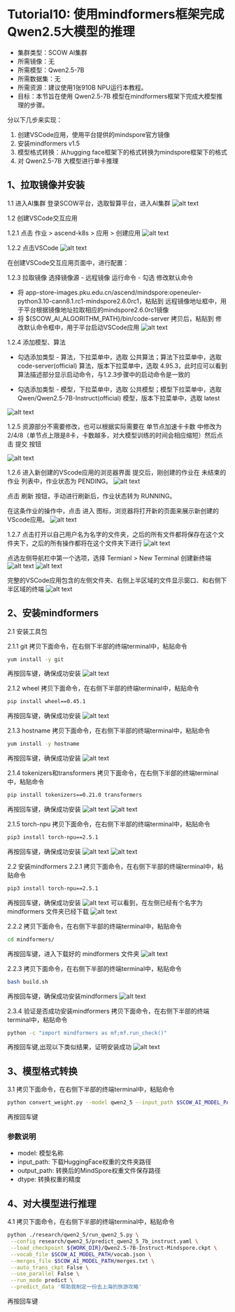 # Tutorial10: 使用mindformers框架完成Qwen2.5大模型的推理

* 集群类型：SCOW AI集群
* 所需镜像：无
* 所需模型：Qwen2.5-7B
* 所需数据集：无
* 所需资源：建议使用1张910B NPU运行本教程。
* 目标：本节旨在使用 Qwen2.5-7B 模型在mindformers框架下完成大模型推理的步骤。

分以下几步来实现：
1. 创建VSCode应用，使用平台提供的mindspore官方镜像
2. 安装mindformers v1.5
3. 模型格式转换：从hugging face框架下的格式转换为mindspore框架下的格式
4. 对 Qwen2.5-7B 大模型进行单卡推理

## 1、拉取镜像并安装

1.1 进入AI集群
登录SCOW平台，选取智算平台，进入AI集群
![alt text](image.png)

1.2 创建VSCode交互应用

1.2.1 点击 作业 > ascend-k8s > 应用 > 创建应用
![alt text](image-1.png)

1.2.2 点击VSCode
![alt text](image-2.png)

在创建VSCode交互应用页面中，进行配置：

1.2.3 拉取镜像
选择镜像源 - 远程镜像
运行命令 - 勾选 修改默认命令
* 将 app-store-images.pku.edu.cn/ascend/mindspore:openeuler-python3.10-cann8.1.rc1-mindspore2.6.0rc1，粘贴到 远程镜像地址框中，用于平台根据镜像地址拉取相应的mindspore2.6.0rc1镜像
* 将 ${SCOW_AI_ALGORITHM_PATH}/bin/code-server 拷贝后，粘贴到 修改默认命令框中，用于平台启动VSCode应用
![alt text](image-3.png)

1.2.4 添加模型、算法
* 勾选添加类型 - 算法，下拉菜单中，选取 公共算法；算法下拉菜单中，选取 code-server(official) 算法，版本下拉菜单中，选取 4.95.3，此时应可以看到算法描述部分显示启动命令，与1.2.3步骤中的启动命令是一致的

* 勾选添加类型 - 模型，下拉菜单中，选取 公共模型；模型下拉菜单中，选取 Qwen/Qwen2.5-7B-Instruct(official) 模型，版本下拉菜单中，选取 latest

![alt text](image-4.png)

1.2.5 资源部分不需要修改，也可以根据实际需要在 单节点加速卡卡数 中修改为2/4/8（单节点上限是8卡，卡数越多，对大模型训练的时间会相应缩短）然后点击 提交 按钮

![alt text](image-5.png)

1.2.6 进入新创建的VScode应用的浏览器界面
提交后，刚创建的作业在 未结束的作业 列表中，作业状态为 PENDING。
![alt text](image-6.png)

点击 刷新 按钮，手动进行刷新后，作业状态转为 RUNNING。

在这条作业的操作中，点击 进入 图标，浏览器将打开新的页面来展示新创建的VScode应用。
![alt text](image-7.png)

1.2.7 点击打开以自己用户名为名字的文件夹，之后的所有文件都将保存在这个文件夹下，之后的所有操作都将在这个文件夹下进行
![alt text](image-8.png)

点选左侧导航栏中第一个选项，选择 Termianl > New Terminal 创建新终端
![alt text](../tutorial_scow_for_ai.assets/1.1.8-terminal-icon.png)
![alt text](../tutorial_scow_for_ai.assets/1.1.8-create-terminal.png)

完整的VSCode应用包含的左侧文件夹、右侧上半区域的文件显示窗口、和右侧下半区域的终端
![alt text](image-9.png)

## 2、安装mindformers
2.1 安装工具包

2.1.1 git
拷贝下面命令，在右侧下半部的终端terminal中，粘贴命令 
```bash
yum install -y git
```
再按回车键，确保成功安装
![alt text](image-10.png)

2.1.2 wheel
拷贝下面命令，在右侧下半部的终端terminal中，粘贴命令 
```bash
pip install wheel==0.45.1
```
再按回车键，确保成功安装
![alt text](image-11.png)

2.1.3 hostname
拷贝下面命令，在右侧下半部的终端terminal中，粘贴命令 
```bash
yum install -y hostname
```
再按回车键，确保成功安装
![alt text](image-12.png)

2.1.4 tokenizers和transformers
拷贝下面命令，在右侧下半部的终端terminal中，粘贴命令 
```bash
pip install tokenizers==0.21.0 transformers
```
再按回车键，确保成功安装
![alt text](image-13.png)
![alt text](image-14.png)

2.1.5 torch-npu
拷贝下面命令，在右侧下半部的终端terminal中，粘贴命令 
```bash
pip3 install torch-npu==2.5.1
```
再按回车键，确保成功安装
![alt text](image-15.png)
![alt text](image-16.png)

2.2 安装mindformers
2.2.1 拷贝下面命令，在右侧下半部的终端terminal中，粘贴命令 
```bash
pip3 install torch-npu==2.5.1
```
再按回车键，确保成功安装
![alt text](image-17.png)
可以看到，在左侧已经有个名字为 mindformers 文件夹已经下载
![alt text](image-18.png)

2.2.2 拷贝下面命令，在右侧下半部的终端terminal中，粘贴命令 
```bash
cd mindformers/
```
再按回车键，进入下载好的 mindformers 文件夹
![alt text](image-19.png)

2.2.3 拷贝下面命令，在右侧下半部的终端terminal中，粘贴命令 
```bash
bash build.sh
```
再按回车键，确保成功安装mindformers
![alt text](image-20.png)

2.3.4 验证是否成功安装mindformers
拷贝下面命令，在右侧下半部的终端terminal中，粘贴命令
```bash
python -c "import mindformers as mf;mf.run_check()"
```
再按回车键,出现以下类似结果，证明安装成功
![alt text](image-21.png)

## 3、模型格式转换
3.1 拷贝下面命令，在右侧下半部的终端terminal中，粘贴命令
```bash
python convert_weight.py --model qwen2_5 --input_path $SCOW_AI_MODEL_PATH --output_path ${WORK_DIR}/Qwen2.5-7B-Instruct-Mindspore --dtype bf16
```
再按回车键
### 参数说明
* model:       模型名称
* input_path:  下载HuggingFace权重的文件夹路径
* output_path: 转换后的MindSpore权重文件保存路径
* dtype:       转换权重的精度

## 4、对大模型进行推理
4.1 拷贝下面命令，在右侧下半部的终端terminal中，粘贴命令
```bash
python ./research/qwen2_5/run_qwen2_5.py \
 --config research/qwen2_5/predict_qwen2_5_7b_instruct.yaml \
 --load_checkpoint ${WORK_DIR}/Qwen2.5-7B-Instruct-Mindspore.ckpt \
 --vocab_file $SCOW_AI_MODEL_PATH/vocab.json \
 --merges_file $SCOW_AI_MODEL_PATH/merges.txt \
 --auto_trans_ckpt False \
 --use_parallel False \
 --run_mode predict \
 --predict_data '帮助我制定一份去上海的旅游攻略'
```
再按回车键